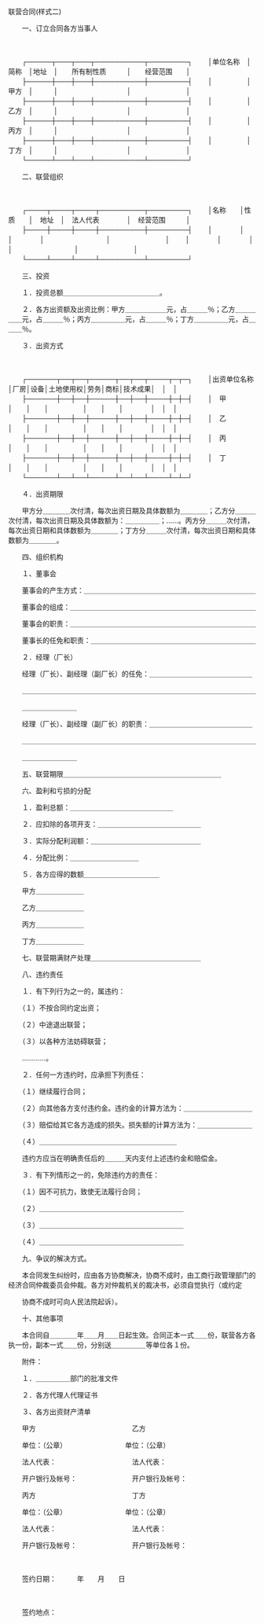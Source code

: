 



联营合同(样式二)



 

　　一、订立合同各方当事人

　　


　　┌─────┬───┬───┬──────────┬────────┐
　　│单位名称　│简称　│地址　│　　所有制性质　　　│　　经营范围　　│
　　├─────┼───┼───┼──────────┼────────┤
　　│　　　　　│甲方　│　　　│　　　　　　　　　　│　　　　　　　　│
　　├─────┼───┼───┼──────────┼────────┤
　　│　　　　　│乙方　│　　　│　　　　　　　　　　│　　　　　　　　│
　　├─────┼───┼───┼──────────┼────────┤
　　│　　　　　│丙方　│　　　│　　　　　　　　　　│　　　　　　　　│
　　├─────┼───┼───┼──────────┼────────┤
　　│　　　　　│丁方　│　　　│　　　　　　　　　　│　　　　　　　　│
　　└─────┴───┴───┴──────────┴────────┘
　　


　　二、联营组织

　　


　　┌────┬────┬────┬─────────┬────────┐
　　│名称　　│性质　　│　地址　│　法人代表　　　　│　经营范围　　　│
　　├────┼────┼────┼─────────┼────────┤
　　│　　　　│　　　　│　　　　│　　　　　　　　　│　　　　　　　　│
　　│　　　　│　　　　│　　　　│　　　　　　　　　│　　　　　　　　│
　　└────┴────┴────┴─────────┴────────┘
　　


　　三、投资

　　１．投资总额＿＿＿＿＿＿＿＿＿＿＿＿＿＿。

　　２．各方出资额及出资比例：甲方＿＿＿＿＿＿元，占＿＿＿％；乙方＿＿＿＿＿元，占＿＿＿％；丙方＿＿＿＿＿元，占＿＿＿％；丁方＿＿＿＿＿元，占＿＿＿％。

　　３．出资方式

　　


　　┌──────┬──┬──┬─────┬──┬──┬────┬─┬─┐
　　│出资单位名称│厂房│设备│土地使用权│劳务│商标│技术成果│　│　│
　　├──────┼──┼──┼─────┼──┼──┼────┼─┼─┤
　　│　甲　　　　│　　│　　│　　　　　│　　│　　│　　　　│　│　│
　　├──────┼──┼──┼─────┼──┼──┼────┼─┼─┤
　　│　乙　　　　│　　│　　│　　　　　│　　│　　│　　　　│　│　│
　　├──────┼──┼──┼─────┼──┼──┼────┼─┼─┤
　　│　丙　　　　│　　│　　│　　　　　│　　│　　│　　　　│　│　│
　　├──────┼──┼──┼─────┼──┼──┼────┼─┼─┤
　　│　丁　　　　│　　│　　│　　　　　│　　│　　│　　　　│　│　│
　　└──────┴──┴──┴─────┴──┴──┴────┴─┴─┘
　　


　　４．出资期限

　　甲方分＿＿＿＿次付清，每次出资日期及具体数额为＿＿＿＿；乙方分＿＿＿次付清，每次出资日期及具体数额为：＿＿＿＿＿；……。丙方分＿＿＿次付清，每次出资日期和具体数额为＿＿＿＿；丁方分＿＿＿次付清，每次出资日期和具体数额为＿＿＿＿。

　　四、组织机构

　　１、董事会

　　董事会的产生方式：＿＿＿＿＿＿＿＿＿＿＿＿＿＿＿＿＿＿＿＿＿＿＿＿＿

　　董事会的组成：＿＿＿＿＿＿＿＿＿＿＿＿＿＿＿＿＿＿＿＿＿＿＿＿＿＿＿

　　董事会的职责：＿＿＿＿＿＿＿＿＿＿＿＿＿＿＿＿＿＿＿＿＿＿＿＿＿＿＿

　　董事长的任免和职责：＿＿＿＿＿＿＿＿＿＿＿＿＿＿＿＿＿＿＿＿＿＿＿＿

　　２．经理（厂长）

　　经理（厂长）、副经理（副厂长）的任免：＿＿＿＿＿＿＿＿＿＿＿＿＿＿＿

　　＿＿＿＿＿＿＿＿＿＿＿＿＿＿＿＿＿＿＿＿＿＿＿＿＿＿＿＿＿＿＿＿＿＿

　　＿＿＿＿＿＿＿＿

　　经理（厂长）、副经理（副厂长）的职责：＿＿＿＿＿＿＿＿＿＿＿＿＿＿＿

　　＿＿＿＿＿＿＿＿＿＿＿＿＿＿＿＿＿＿＿＿＿＿＿＿＿＿＿＿＿＿＿＿＿＿

　　＿＿＿＿＿＿＿＿

　　五、联营期限＿＿＿＿＿＿＿＿＿＿＿＿＿＿＿＿＿＿＿＿＿＿＿

　　六、盈利和亏损的分配

　　１．盈利总额：＿＿＿＿＿＿＿＿＿＿＿＿＿＿＿

　　２．应扣除的各项开支：＿＿＿＿＿＿＿＿＿＿＿＿＿＿＿

　　３．实际分配利润额：＿＿＿＿＿＿＿＿＿＿＿＿＿＿＿＿

　　４．分配比例：＿＿＿＿＿＿＿＿＿＿

　　５．各方应得的数额＿＿＿＿＿＿＿＿＿＿＿

　　甲方＿＿＿＿＿＿＿

　　乙方＿＿＿＿＿＿＿

　　丙方＿＿＿＿＿＿＿

　　丁方＿＿＿＿＿＿＿

　　七、联营期满财产处理＿＿＿＿＿＿＿＿＿＿＿＿＿＿＿＿

　　八、违约责任

　　１．有下列行为之一的，属违约：

　　（１）不按合同约定出资；

　　（２）中途退出联营；

　　（３）以各种方法妨碍联营；

　　…………。

　　２．任何一方违约时，应承担下列责任：

　　（１）继续履行合同；

　　（２）向其他各方支付违约金。违约金的计算方法为：＿＿＿＿＿＿＿＿＿＿

　　（３）赔偿给其它各方造成的损失。损失额的计算方法为：＿＿＿＿＿＿＿＿

　　（４）＿＿＿＿＿＿＿＿＿＿＿＿＿＿＿＿＿＿＿＿

　　违约方应当在明确责任后的＿＿＿天内支付上述违约金和赔偿金。

　　３．有下列情形之一的，免除违约方的责任：

　　（１）因不可抗力，致使无法履行合同；

　　（２）＿＿＿＿＿＿＿＿＿＿＿＿＿＿＿＿＿＿＿＿＿

　　（３）＿＿＿＿＿＿＿＿＿＿＿＿＿＿＿＿＿＿＿＿＿

　　（４）＿＿＿＿＿＿＿＿＿＿＿＿＿＿＿＿＿＿＿＿＿

　　九、争议的解决方式。

　　本合同发生纠纷时，应由各方协商解决，协商不成时，由工商行政管理部门的经济合同仲裁委员会仲裁。各方对仲裁机关的裁决书，必须自觉执行（或约定

　　协商不成时可向人民法院起诉）。

　　十、其他事项

　　本合同自＿＿＿＿年＿＿月＿＿日起生效。合同正本一式＿＿份，联营各方各执一份，副本一式＿＿份，分别送＿＿＿＿＿等单位各１份。

　　附件：

　　１．＿＿＿＿＿部门的批准文件

　　２．各方代理人代理证书

　　３、各方出资财产清单

　　甲方　　　　　　　　　　　　　　乙方

　　单位：（公章）　　　　　　　　　单位：（公章）

　　法人代表：　　　　　　　　　　　法人代表：

　　开户银行及帐号：　　　　　　　　开户银行及帐号：

　　丙方　　　　　　　　　　　　　　丁方

　　单位：（公章）　　　　　　　　　单位：（公章）

　　法人代表：　　　　　　　　　　　法人代表：

　　开户银行及帐号：　　　　　　　　开户银行及帐号：

　　　　　

　　签约日期：　　　年　　月　　日

　　　　　

　　签约地点：

　　